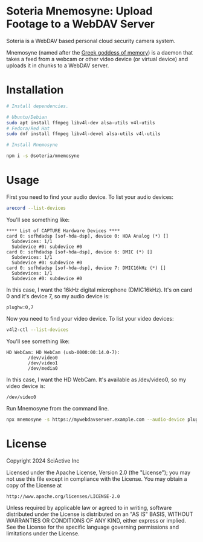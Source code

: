 # Soteria Mnemosyne: Upload Footage to a WebDAV Server

Soteria is a WebDAV based personal cloud security camera system.

Mnemosyne (named after the [Greek goddess of memory](https://en.wikipedia.org/wiki/Mnemosyne)) is a daemon that takes a feed from a webcam or other video device (or virtual device) and uploads it in chunks to a WebDAV server.

# Installation

```sh
# Install dependencies.

# Ubuntu/Debian
sudo apt install ffmpeg libv4l-dev alsa-utils v4l-utils
# Fedora/Red Hat
sudo dnf install ffmpeg libv4l-devel alsa-utils v4l-utils

# Install Mnemosyne

npm i -s @soteria/mnemosyne
```

# Usage

First you need to find your audio device. To list your audio devices:

```sh
arecord --list-devices
```

You'll see something like:

```
**** List of CAPTURE Hardware Devices ****
card 0: sofhdadsp [sof-hda-dsp], device 0: HDA Analog (*) []
  Subdevices: 1/1
  Subdevice #0: subdevice #0
card 0: sofhdadsp [sof-hda-dsp], device 6: DMIC (*) []
  Subdevices: 1/1
  Subdevice #0: subdevice #0
card 0: sofhdadsp [sof-hda-dsp], device 7: DMIC16kHz (*) []
  Subdevices: 1/1
  Subdevice #0: subdevice #0
```

In this case, I want the 16kHz digital microphone (DMIC16kHz). It's on card 0 and it's device 7, so my audio device is:

```
plughw:0,7
```

Now you need to find your video device. To list your video devices:

```sh
v4l2-ctl --list-devices
```

You'll see something like:

```
HD WebCam: HD WebCam (usb-0000:00:14.0-7):
        /dev/video0
        /dev/video1
        /dev/media0
```

In this case, I want the HD WebCam. It's available as /dev/video0, so my video device is:

```
/dev/video0
```

Run Mnemosyne from the command line.

```sh
npx mnemosyne -s https://mywebdavserver.example.com --audio-device plughw:0,7 --video-device /dev/video0
```

# License

Copyright 2024 SciActive Inc

Licensed under the Apache License, Version 2.0 (the "License");
you may not use this file except in compliance with the License.
You may obtain a copy of the License at

    http://www.apache.org/licenses/LICENSE-2.0

Unless required by applicable law or agreed to in writing, software
distributed under the License is distributed on an "AS IS" BASIS,
WITHOUT WARRANTIES OR CONDITIONS OF ANY KIND, either express or implied.
See the License for the specific language governing permissions and
limitations under the License.
